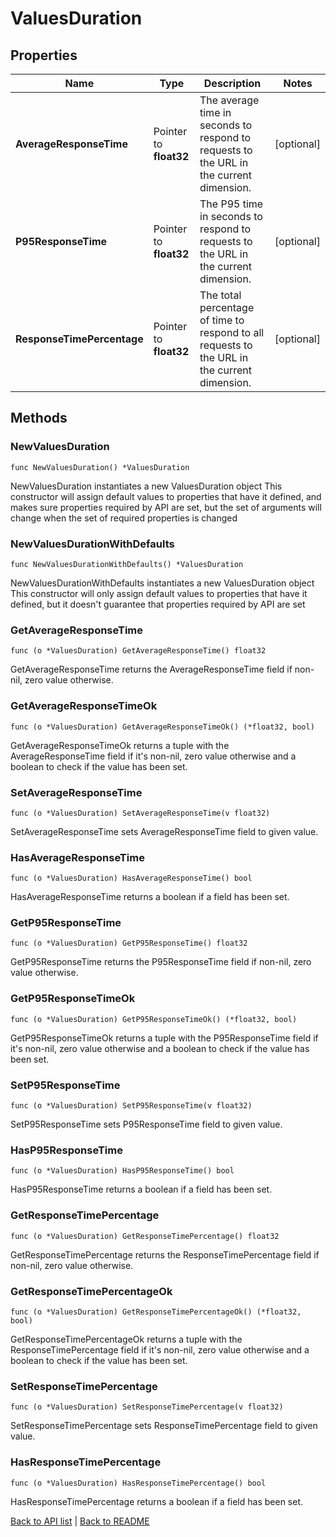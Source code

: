 # ValuesDuration

## Properties

Name | Type | Description | Notes
------------ | ------------- | ------------- | -------------
**AverageResponseTime** | Pointer to **float32** | The average time in seconds to respond to requests to the URL in the current dimension. | [optional] 
**P95ResponseTime** | Pointer to **float32** | The P95 time in seconds to respond to requests to the URL in the current dimension. | [optional] 
**ResponseTimePercentage** | Pointer to **float32** | The total percentage of time to respond to all requests to the URL in the current dimension. | [optional] 

## Methods

### NewValuesDuration

`func NewValuesDuration() *ValuesDuration`

NewValuesDuration instantiates a new ValuesDuration object
This constructor will assign default values to properties that have it defined,
and makes sure properties required by API are set, but the set of arguments
will change when the set of required properties is changed

### NewValuesDurationWithDefaults

`func NewValuesDurationWithDefaults() *ValuesDuration`

NewValuesDurationWithDefaults instantiates a new ValuesDuration object
This constructor will only assign default values to properties that have it defined,
but it doesn't guarantee that properties required by API are set

### GetAverageResponseTime

`func (o *ValuesDuration) GetAverageResponseTime() float32`

GetAverageResponseTime returns the AverageResponseTime field if non-nil, zero value otherwise.

### GetAverageResponseTimeOk

`func (o *ValuesDuration) GetAverageResponseTimeOk() (*float32, bool)`

GetAverageResponseTimeOk returns a tuple with the AverageResponseTime field if it's non-nil, zero value otherwise
and a boolean to check if the value has been set.

### SetAverageResponseTime

`func (o *ValuesDuration) SetAverageResponseTime(v float32)`

SetAverageResponseTime sets AverageResponseTime field to given value.

### HasAverageResponseTime

`func (o *ValuesDuration) HasAverageResponseTime() bool`

HasAverageResponseTime returns a boolean if a field has been set.

### GetP95ResponseTime

`func (o *ValuesDuration) GetP95ResponseTime() float32`

GetP95ResponseTime returns the P95ResponseTime field if non-nil, zero value otherwise.

### GetP95ResponseTimeOk

`func (o *ValuesDuration) GetP95ResponseTimeOk() (*float32, bool)`

GetP95ResponseTimeOk returns a tuple with the P95ResponseTime field if it's non-nil, zero value otherwise
and a boolean to check if the value has been set.

### SetP95ResponseTime

`func (o *ValuesDuration) SetP95ResponseTime(v float32)`

SetP95ResponseTime sets P95ResponseTime field to given value.

### HasP95ResponseTime

`func (o *ValuesDuration) HasP95ResponseTime() bool`

HasP95ResponseTime returns a boolean if a field has been set.

### GetResponseTimePercentage

`func (o *ValuesDuration) GetResponseTimePercentage() float32`

GetResponseTimePercentage returns the ResponseTimePercentage field if non-nil, zero value otherwise.

### GetResponseTimePercentageOk

`func (o *ValuesDuration) GetResponseTimePercentageOk() (*float32, bool)`

GetResponseTimePercentageOk returns a tuple with the ResponseTimePercentage field if it's non-nil, zero value otherwise
and a boolean to check if the value has been set.

### SetResponseTimePercentage

`func (o *ValuesDuration) SetResponseTimePercentage(v float32)`

SetResponseTimePercentage sets ResponseTimePercentage field to given value.

### HasResponseTimePercentage

`func (o *ValuesDuration) HasResponseTimePercentage() bool`

HasResponseTimePercentage returns a boolean if a field has been set.


[Back to API list](../README.md#documentation-for-api-endpoints) | [Back to README](../README.md)
